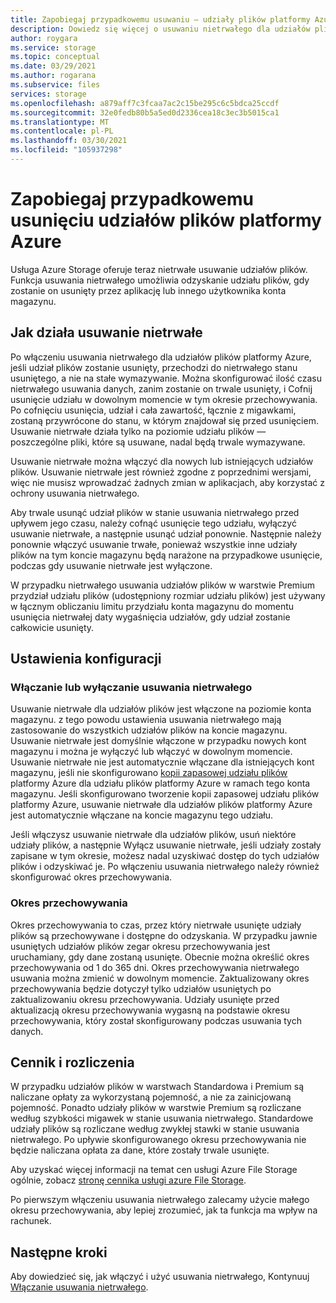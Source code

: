 ```yaml
---
title: Zapobiegaj przypadkowemu usuwaniu — udziały plików platformy Azure
description: Dowiedz się więcej o usuwaniu nietrwałego dla udziałów plików platformy Azure i sposobach ich użycia do odzyskiwania danych i zapobiegania przypadkowemu usunięciu.
author: roygara
ms.service: storage
ms.topic: conceptual
ms.date: 03/29/2021
ms.author: rogarana
ms.subservice: files
services: storage
ms.openlocfilehash: a879aff7c3fcaa7ac2c15be295c6c5bdca25ccdf
ms.sourcegitcommit: 32e0fedb80b5a5ed0d2336cea18c3ec3b5015ca1
ms.translationtype: MT
ms.contentlocale: pl-PL
ms.lasthandoff: 03/30/2021
ms.locfileid: "105937298"
---
```

# <a name="prevent-accidental-deletion-of-azure-file-shares"></a>Zapobiegaj przypadkowemu usunięciu udziałów plików platformy Azure

Usługa Azure Storage oferuje teraz nietrwałe usuwanie udziałów plików. Funkcja usuwania nietrwałego umożliwia odzyskanie udziału plików, gdy zostanie on usunięty przez aplikację lub innego użytkownika konta magazynu.

## <a name="how-soft-delete-works"></a>Jak działa usuwanie nietrwałe

Po włączeniu usuwania nietrwałego dla udziałów plików platformy Azure, jeśli udział plików zostanie usunięty, przechodzi do nietrwałego stanu usuniętego, a nie na stałe wymazywanie. Można skonfigurować ilość czasu nietrwałego usuwania danych, zanim zostanie on trwale usunięty, i Cofnij usunięcie udziału w dowolnym momencie w tym okresie przechowywania. Po cofnięciu usunięcia, udział i cała zawartość, łącznie z migawkami, zostaną przywrócone do stanu, w którym znajdował się przed usunięciem. Usuwanie nietrwałe działa tylko na poziomie udziału plików — poszczególne pliki, które są usuwane, nadal będą trwale wymazywane.

Usuwanie nietrwałe można włączyć dla nowych lub istniejących udziałów plików. Usuwanie nietrwałe jest również zgodne z poprzednimi wersjami, więc nie musisz wprowadzać żadnych zmian w aplikacjach, aby korzystać z ochrony usuwania nietrwałego. 

Aby trwale usunąć udział plików w stanie usuwania nietrwałego przed upływem jego czasu, należy cofnąć usunięcie tego udziału, wyłączyć usuwanie nietrwałe, a następnie usunąć udział ponownie. Następnie należy ponownie włączyć usuwanie trwałe, ponieważ wszystkie inne udziały plików na tym koncie magazynu będą narażone na przypadkowe usunięcie, podczas gdy usuwanie nietrwałe jest wyłączone.

W przypadku nietrwałego usuwania udziałów plików w warstwie Premium przydział udziału plików (udostępniony rozmiar udziału plików) jest używany w łącznym obliczaniu limitu przydziału konta magazynu do momentu usunięcia nietrwałej daty wygaśnięcia udziałów, gdy udział zostanie całkowicie usunięty.

## <a name="configuration-settings"></a>Ustawienia konfiguracji

### <a name="enabling-or-disabling-soft-delete"></a>Włączanie lub wyłączanie usuwania nietrwałego

Usuwanie nietrwałe dla udziałów plików jest włączone na poziomie konta magazynu. z tego powodu ustawienia usuwania nietrwałego mają zastosowanie do wszystkich udziałów plików na koncie magazynu. Usuwanie nietrwałe jest domyślnie włączone w przypadku nowych kont magazynu i można je wyłączyć lub włączyć w dowolnym momencie. Usuwanie nietrwałe nie jest automatycznie włączane dla istniejących kont magazynu, jeśli nie skonfigurowano [kopii zapasowej udziału plików](../../backup/azure-file-share-backup-overview.md) platformy Azure dla udziału plików platformy Azure w ramach tego konta magazynu. Jeśli skonfigurowano tworzenie kopii zapasowej udziału plików platformy Azure, usuwanie nietrwałe dla udziałów plików platformy Azure jest automatycznie włączane na koncie magazynu tego udziału.

Jeśli włączysz usuwanie nietrwałe dla udziałów plików, usuń niektóre udziały plików, a następnie Wyłącz usuwanie nietrwałe, jeśli udziały zostały zapisane w tym okresie, możesz nadal uzyskiwać dostęp do tych udziałów plików i odzyskiwać je. Po włączeniu usuwania nietrwałego należy również skonfigurować okres przechowywania.

### <a name="retention-period"></a>Okres przechowywania

Okres przechowywania to czas, przez który nietrwałe usunięte udziały plików są przechowywane i dostępne do odzyskania. W przypadku jawnie usuniętych udziałów plików zegar okresu przechowywania jest uruchamiany, gdy dane zostaną usunięte. Obecnie można określić okres przechowywania od 1 do 365 dni. Okres przechowywania nietrwałego usuwania można zmienić w dowolnym momencie. Zaktualizowany okres przechowywania będzie dotyczył tylko udziałów usuniętych po zaktualizowaniu okresu przechowywania. Udziały usunięte przed aktualizacją okresu przechowywania wygasną na podstawie okresu przechowywania, który został skonfigurowany podczas usuwania tych danych.

## <a name="pricing-and-billing"></a>Cennik i rozliczenia

W przypadku udziałów plików w warstwach Standardowa i Premium są naliczane opłaty za wykorzystaną pojemność, a nie za zainicjowaną pojemność. Ponadto udziały plików w warstwie Premium są rozliczane według szybkości migawek w stanie usuwania nietrwałego. Standardowe udziały plików są rozliczane według zwykłej stawki w stanie usuwania nietrwałego. Po upływie skonfigurowanego okresu przechowywania nie będzie naliczana opłata za dane, które zostały trwale usunięte.

Aby uzyskać więcej informacji na temat cen usługi Azure File Storage ogólnie, zobacz [stronę cennika usługi azure File Storage](https://azure.microsoft.com/pricing/details/storage/files/).

Po pierwszym włączeniu usuwania nietrwałego zalecamy użycie małego okresu przechowywania, aby lepiej zrozumieć, jak ta funkcja ma wpływ na rachunek.

## <a name="next-steps"></a>Następne kroki

Aby dowiedzieć się, jak włączyć i użyć usuwania nietrwałego, Kontynuuj [Włączanie usuwania nietrwałego](storage-files-enable-soft-delete.md).
